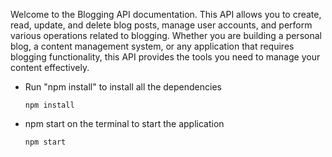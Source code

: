 Welcome to the Blogging API documentation. This API allows you to create, read, update, and delete blog posts, manage user accounts, and perform various operations related to blogging. Whether you are building a personal blog, a content management system, or any application that requires blogging functionality, this API provides the tools you need to manage your content effectively.


  
* Run "npm install" to install all the dependencies

   ```npm install```
  
* npm start on the terminal to start the application

   ```npm start```
